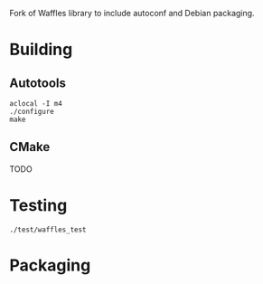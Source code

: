 Fork of Waffles library to include autoconf and Debian packaging.

# Building
## Autotools
    aclocal -I m4
    ./configure
    make

## CMake

TODO

# Testing

    ./test/waffles_test

# Packaging
